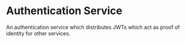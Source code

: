 # Authentication Service
An authentication service which distributes JWTs which act as proof of 
identity for other services.
